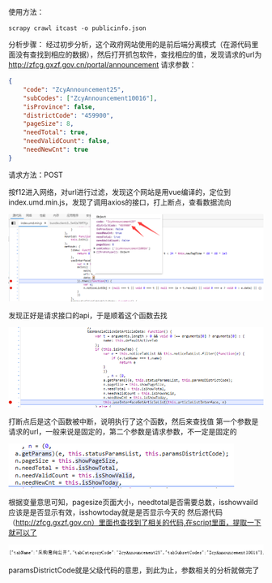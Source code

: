 使用方法：
```
scrapy crawl itcast -o publicinfo.json
```
分析步骤：
经过初步分析，这个政府网站使用的是前后端分离模式（在源代码里面没有查找到相应的数据），然后打开抓包软件，查找相应的值，发现请求的url为
http://zfcg.gxzf.gov.cn/portal/announcement
请求参数：
```json
{
	"code": "ZcyAnnouncement25",
	"subCodes": ["ZcyAnnouncement10016"],
	"isProvince": false,
	"districtCode": "459900",
	"pageSize": 8,
	"needTotal": true,
	"needValidCount": false,
	"needNewCnt": true
}

```
请求方法：POST

按f12进入网络，对url进行过滤，发现这个网站是用vue编译的，定位到index.umd.min.js，发现了调用axios的接口，打上断点，查看数据流向

![照片1](imgs/1.png)

发现正好是请求接口的api，于是顺着这个函数去找

![照片2](imgs/2.png)

打断点后是这个函数被中断，说明执行了这个函数，然后来查找值
第一个参数是请求的url，一般来说是固定的，第二个参数是请求参数，不一定是固定的

![照片3](imgs/3.png)

根据变量意思可知，pagesize页面大小，needtotal是否需要总数，isshowvaild应该是是否显示有效，isshowtoday就是是否显示今天的
然后源代码（http://zfcg.gxzf.gov.cn）里面也查找到了相关的代码,在script里面，提取一下就可以了

![照片4](imgs/4.png)

paramsDistrictCode就是父级代码的意思，到此为止，参数相关的分析就做完了